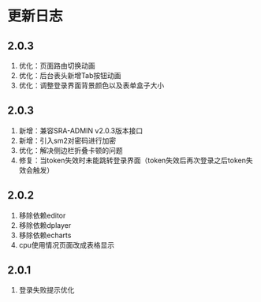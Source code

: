 # 更新日志


## 2.0.3
1. 优化：页面路由切换动画
2. 优化：后台表头新增Tab按钮动画
3. 优化：调整登录界面背景颜色以及表单盒子大小


## 2.0.3
1. 新增：兼容SRA-ADMIN v2.0.3版本接口
2. 新增：引入sm2对密码进行加密
3. 优化：解决侧边栏折叠卡顿的问题
4. 修复：当token失效时未能跳转登录界面（token失效后再次登录之后token失效会触发）


## 2.0.2
1. 移除依赖editor
2. 移除依赖dplayer
3. 移除依赖echarts
4. cpu使用情况页面改成表格显示


## 2.0.1
1. 登录失败提示优化
